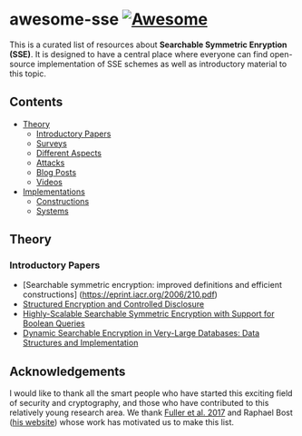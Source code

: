 # awesome-sse [![Awesome](https://cdn.rawgit.com/sindresorhus/awesome/d7305f38d29fed78fa85652e3a63e154dd8e8829/media/badge.svg)](https://github.com/sindresorhus/awesome)

This is a curated list of resources about **Searchable Symmetric Enryption (SSE)**. It is designed to have a central place where everyone can find open-source implementation of SSE schemes as well as introductory material to this topic.

## Contents

- [Theory](#theory)
	- [Introductory Papers](#introductory-papers)
	- [Surveys](#surveys)
	- [Different Aspects](#different-aspects)
	- [Attacks](#attacks)
	- [Blog Posts](#blog-posts)
	- [Videos](#videos)
- [Implementations](#implementations)  
  	- [Constructions](#constructions)
	- [Systems](#systems)


## Theory

### Introductory Papers

- [Searchable symmetric encryption: improved definitions and efficient constructions] (https://eprint.iacr.org/2006/210.pdf)
- [Structured Encryption and Controlled Disclosure](https://www.iacr.org/archive/asiacrypt2010/6477581/6477581.pdf)
- [Highly-Scalable Searchable Symmetric Encryption with Support for Boolean Queries](https://eprint.iacr.org/2013/169.pdf)
- [Dynamic Searchable Encryption in Very-Large Databases: Data Structures and Implementation](https://eprint.iacr.org/2014/853.pdf)

## Acknowledgements
I would like to thank all the smart people who have started this exciting field of security and cryptography, and those who have contributed to this relatively young research area. We thank [Fuller et al. 2017](https://arxiv.org/abs/1703.02014) and Raphael Bost ([his website](https://raphael.bost.fyi/se_references/)) whose work has motivated us to make this list.


